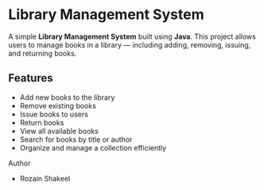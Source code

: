 # Library Management System

A simple **Library Management System** built using **Java**. This project allows users to manage books in a library — including adding, removing, issuing, and returning books.

##  Features

-  Add new books to the library
-  Remove existing books
-  Issue books to users
-  Return books
-  View all available books
-  Search for books by title or author
-  Organize and manage a collection efficiently

Author
- Rozain Shakeel
